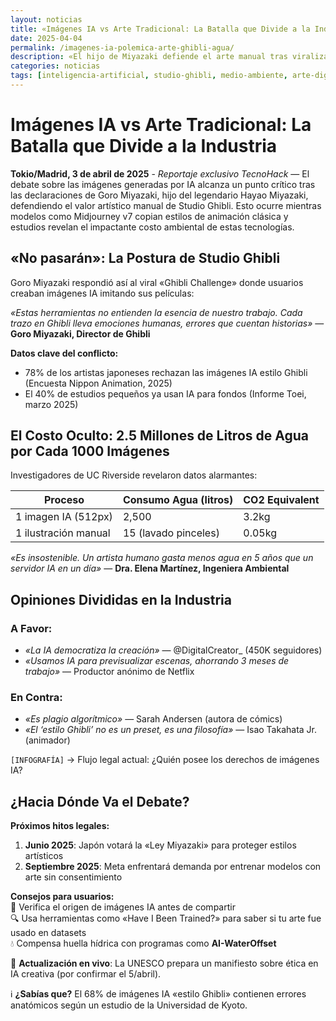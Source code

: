 ```yaml
---
layout: noticias  
title: «Imágenes IA vs Arte Tradicional: La Batalla que Divide a la Industria»  
date: 2025-04-04
permalink: /imagenes-ia-polemica-arte-ghibli-agua/  
description: «El hijo de Miyazaki defiende el arte manual tras viralizarse imágenes IA estilo Ghibli. Expertos alertan: generar 1000 imágenes gasta 2.5M de litros de agua.»  
categories: noticias  
tags: [inteligencia-artificial, studio-ghibli, medio-ambiente, arte-digital]  
---
```


# Imágenes IA vs Arte Tradicional: La Batalla que Divide a la Industria  

**Tokio/Madrid, 3 de abril de 2025** - *Reportaje exclusivo TecnoHack* — El debate sobre las imágenes generadas por IA alcanza un punto crítico tras las declaraciones de Goro Miyazaki, hijo del legendario Hayao Miyazaki, defendiendo el valor artístico manual de Studio Ghibli. Esto ocurre mientras modelos como Midjourney v7 copian estilos de animación clásica y estudios revelan el impactante costo ambiental de estas tecnologías.  

## «No pasarán»: La Postura de Studio Ghibli  

Goro Miyazaki respondió así al viral «Ghibli Challenge» donde usuarios creaban imágenes IA imitando sus películas:  

*«Estas herramientas no entienden la esencia de nuestro trabajo. Cada trazo en Ghibli lleva emociones humanas, errores que cuentan historias»* — **Goro Miyazaki, Director de Ghibli**  

**Datos clave del conflicto:**  
- 78% de los artistas japoneses rechazan las imágenes IA estilo Ghibli (Encuesta Nippon Animation, 2025)  
- El 40% de estudios pequeños ya usan IA para fondos (Informe Toei, marzo 2025)  

## El Costo Oculto: 2.5 Millones de Litros de Agua por Cada 1000 Imágenes  

Investigadores de UC Riverside revelaron datos alarmantes:  

| Proceso               | Consumo Agua (litros) | CO2 Equivalent |  
|-----------------------|----------------------|----------------|  
| 1 imagen IA (512px)   | 2,500               | 3.2kg          |  
| 1 ilustración manual  | 15 (lavado pinceles) | 0.05kg         |  

*«Es insostenible. Un artista humano gasta menos agua en 5 años que un servidor IA en un día»* — **Dra. Elena Martínez, Ingeniera Ambiental**  

## Opiniones Divididas en la Industria  

### A Favor:  
- *«La IA democratiza la creación»* — @DigitalCreator_ (450K seguidores)  
- *«Usamos IA para previsualizar escenas, ahorrando 3 meses de trabajo»* — Productor anónimo de Netflix  

### En Contra:  
- *«Es plagio algorítmico»* — Sarah Andersen (autora de cómics)  
- *«El ‘estilo Ghibli’ no es un preset, es una filosofía»* — Isao Takahata Jr. (animador)  

`[INFOGRAFÍA]` → Flujo legal actual: ¿Quién posee los derechos de imágenes IA?  

## ¿Hacia Dónde Va el Debate?  

**Próximos hitos legales:**  
1. **Junio 2025**: Japón votará la «Ley Miyazaki» para proteger estilos artísticos  
2. **Septiembre 2025**: Meta enfrentará demanda por entrenar modelos con arte sin consentimiento  

**Consejos para usuarios:**  
🔹 Verifica el origen de imágenes IA antes de compartir  
🔍 Usa herramientas como «Have I Been Trained?» para saber si tu arte fue usado en datasets  
💧 Compensa huella hídrica con programas como **AI-WaterOffset**  

📌 **Actualización en vivo**: La UNESCO prepara un manifiesto sobre ética en IA creativa (por confirmar el 5/abril).  

ℹ️ **¿Sabías que?** El 68% de imágenes IA «estilo Ghibli» contienen errores anatómicos según un estudio de la Universidad de Kyoto.  

